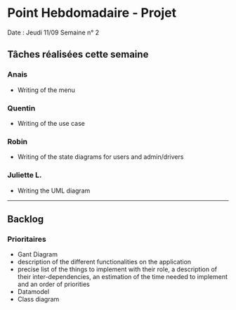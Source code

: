 # Point Hebdomadaire - Projet

Date : Jeudi 11/09
Semaine n° 2

## Tâches réalisées cette semaine

### Anais

- Writing of the menu

### Quentin

- Writing of the use case

### Robin

- Writing of the state diagrams for users and admin/drivers

### Juliette L. 

- Writing the UML diagram

---

## Backlog

### Prioritaires

- Gant Diagram
- description of the different functionalities on the application
- precise list of the things to implement with their role, a description of their inter-dependencies, an estimation of the time needed to implement and an order of priorities
- Datamodel
- Class diagram 

